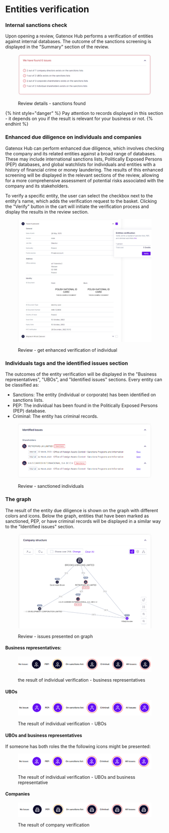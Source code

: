 # Entities verification

### Internal sanctions check

Upon opening a review, Gatenox Hub performs a verification of entities against internal databases. The outcome of the sanctions screening is displayed in the "Summary" section of the review.

<figure><img src="../../.gitbook/assets/Identified_issues_found (2).png" alt=""><figcaption><p>Review details - sanctions found</p></figcaption></figure>

{% hint style="danger" %}
Pay attention to records displayed in this section - it depends on you if the result is relevant for your business or not.
{% endhint %}

### Enhanced due diligence on individuals and companies

Gatenox Hub can perform enhanced due diligence, which involves checking the company and its related entities against a broad range of databases. These may include international sanctions lists, Politically Exposed Persons (PEP) databases, and global watchlists for individuals and entities with a history of financial crime or money laundering. The results of this enhanced screening will be displayed in the relevant sections of the review, allowing for a more comprehensive assessment of potential risks associated with the company and its stakeholders.

To verify a specific entity, the user can select the checkbox next to the entity's name, which adds the verification request to the basket. Clicking the "Verify" button in the cart will initiate the verification process and display the results in the review section.



<figure><img src="../../.gitbook/assets/CC_verify_individual.png" alt=""><figcaption><p>Review - get enhanced verification of individual</p></figcaption></figure>

### Individuals tags and the identified issues section

The outcomes of the entity verification will be displayed in the "Business representatives", "UBOs", and "Identified issues" sections. Every entity can be classified as:

* Sanctions: The entity (individual or corporate) has been identified on sanctions lists.
* PEP: The individual has been found in the Politically Exposed Persons (PEP) database.
* Criminal: The entity has criminal records.

<figure><img src="../../.gitbook/assets/CC_identified_issues.png" alt=""><figcaption><p>Review - sanctioned individuals</p></figcaption></figure>

### The graph&#x20;

The result of the entity due diligence is shown on the graph with different colors and icons. Below the graph, entities that have been marked as sanctioned, PEP, or have criminal records will be displayed in a similar way to the "Identified issues" section.&#x20;

<figure><img src="../../.gitbook/assets/CC_sanctions.png" alt="Review - issues presented on graph"><figcaption><p>Review - issues presented on graph</p></figcaption></figure>

#### Business representatives:

<figure><img src="../../.gitbook/assets/II_business_reps.png" alt="The result of individual verification - business representatives"><figcaption><p>the result of individual verification - business representatives</p></figcaption></figure>

#### UBOs

<figure><img src="../../.gitbook/assets/II_UBOs.png" alt="The result of individual verification - UBOs"><figcaption><p>The result of individual verification - UBOs</p></figcaption></figure>

#### UBOs and business representatives

If someone has both roles the the following icons might be presented:

<figure><img src="../../.gitbook/assets/II_UBOs_and_BR.png" alt="The result of individual verification - UBOs and business representative"><figcaption><p>The result of individual verification - UBOs and business representative</p></figcaption></figure>

#### Companies

<figure><img src="../../.gitbook/assets/II_company.png" alt="The result of company verification"><figcaption><p>The result of company verification</p></figcaption></figure>
